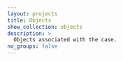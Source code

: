 ```yaml
---
layout: projects
title: Objects
show_collection: objects
description: >
  Objects associated with the case.
no_groups: false
---
```


